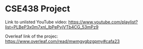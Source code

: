 # CSE438 Project

Link to unlisted YouTube video:
https://www.youtube.com/playlist?list=PLBeP3x0m7xnl_lbPePvjVTb4CG_53mPz9

Overleaf link of the projec:
https://www.overleaf.com/read/mwmgygbzgpmy#cafa23
